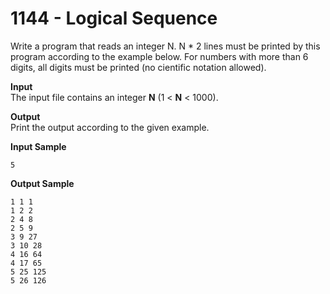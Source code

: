 # 1144 - Logical Sequence

Write a program that reads an integer N. N * 2 lines must be printed by this program according to the example below. For numbers with more than 6 digits, all digits must be printed (no cientific notation allowed).

**Input**<br>
The input file contains an integer **N** (1 < **N** < 1000).

**Output**<br>
Print the output according to the given example.

**Input Sample**
````
5
````        

**Output Sample**
````
1 1 1
1 2 2 
2 4 8 
2 5 9
3 9 27
3 10 28
4 16 64 
4 17 65
5 25 125
5 26 126
````